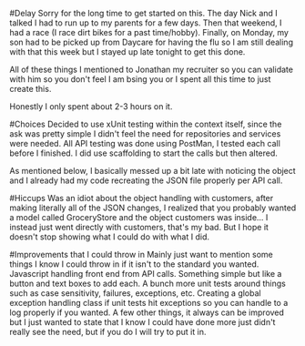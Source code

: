 #Delay
Sorry for the long time to get started on this. The day Nick and I talked I had to run up to my parents for a few days.
Then that weekend, I had a race (I race dirt bikes for a past time/hobby).
Finally, on Monday, my son had to be picked up from Daycare for having the flu so I am still dealing with that this week but I stayed up late tonight to get this done.

All of these things I mentioned to Jonathan my recruiter so you can validate with him so you don't feel I am bsing you or I spent all this time to just create this.

Honestly I only spent about 2-3 hours on it.

#Choices
Decided to use xUnit testing within the context itself, since the ask was pretty simple I didn't feel the need for repositories and services were needed. 
All API testing was done using PostMan, I tested each call before I finished. 
I did use scaffolding to start the calls but then altered. 

As mentioned below, I basically messed up a bit late with noticing the object and I already had my code recreating the JSON file properly per API call. 

#Hiccups
Was an idiot about the object handling with customers, after making literally all of the JSON changes, I realized that you probably wanted a model called GroceryStore and the object customers was inside...
I instead just went directly with customers, that's my bad. But I hope it doesn't stop showing what I could do with what I did.

#Improvements that I could throw in
Mainly just want to mention some things I know I could throw in if it isn't to the standard you wanted.
Javascript handling front end from API calls. Something simple but like a button and text boxes to add each.
A bunch more unit tests around things such as case sensitivity, failures, exceptions, etc. 
Creating a global exception handling class if unit tests hit exceptions so you can handle to a log properly if you wanted. 
A few other things, it always can be improved but I just wanted to state that I know I could have done more just didn't really see the need, but if you do I will try to put it in.
